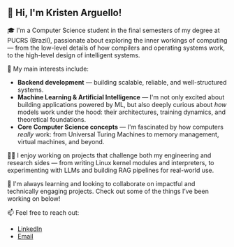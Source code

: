 ## 👋 Hi, I'm Kristen Arguello!

🎓 I'm a Computer Science student in the final semesters of my degree at PUCRS (Brazil), passionate about exploring the inner workings of computing — from the low-level details of how compilers and operating systems work, to the high-level design of intelligent systems.

🧠 My main interests include:
- **Backend development** — building scalable, reliable, and well-structured systems.
- **Machine Learning & Artificial Intelligence** — I'm not only excited about building applications powered by ML, but also deeply curious about *how* models work under the hood: their architectures, training dynamics, and theoretical foundations.
- **Core Computer Science concepts** — I'm fascinated by how computers *really* work: from Universal Turing Machines to memory management, virtual machines, and beyond.

👩‍💻 I enjoy working on projects that challenge both my engineering and research sides — from writing Linux kernel modules and interpreters, to experimenting with LLMs and building RAG pipelines for real-world use.

🔭 I'm always learning and looking to collaborate on impactful and technically engaging projects. Check out some of the things I’ve been working on below!

📫 Feel free to reach out: 
- [LinkedIn](https://www.linkedin.com/in/kristen-k-arguello)
- [Email](mailto:kristenarguello20@gmail.com)
  
